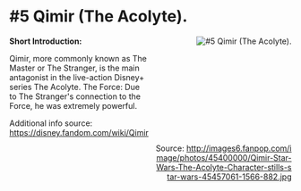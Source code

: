 # #5 Qimir (The Acolyte).

<div style="display: flex;">
  <div style="flex: 1; padding-right: 10px;">
    <strong>Short Introduction:</strong>
    <p>Qimir, more commonly known as The Master or The Stranger, is the main antagonist in the live-action Disney+ series The Acolyte. The Force: Due to The Stranger's connection to the Force, he was extremely powerful.</p>
    Additional info source: <a href="https://disney.fandom.com/wiki/Qimir">https://disney.fandom.com/wiki/Qimir</a>
  </div>
  <div style="flex: 1; text-align: right;">
    <img src="http://images6.fanpop.com/image/photos/45400000/Qimir-Star-Wars-The-Acolyte-Character-stills-star-wars-45457061-1566-882.jpg" alt="#5 Qimir (The Acolyte)." style="max-height: 275px; max-width: 100%; min-height: 175px;"/><br><br>Source: <a href="http://images6.fanpop.com/image/photos/45400000/Qimir-Star-Wars-The-Acolyte-Character-stills-star-wars-45457061-1566-882.jpg" style="word-break: break-all;">http://images6.fanpop.com/image/photos/45400000/Qimir-Star-Wars-The-Acolyte-Character-stills-star-wars-45457061-1566-882.jpg</a>
  </div>
</div>
